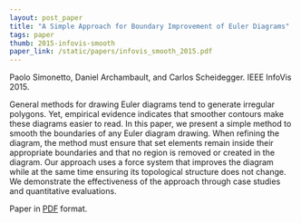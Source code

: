 ```yaml
---
layout: post_paper
title: "A Simple Approach for Boundary Improvement of Euler Diagrams"
tags: paper
thumb: 2015-infovis-smooth
paper_link: /static/papers/infovis_smooth_2015.pdf
---
```


Paolo Simonetto, Daniel Archambault, and Carlos Scheidegger. IEEE
InfoVis 2015.

General methods for drawing Euler diagrams tend to generate irregular
polygons. Yet, empirical evidence indicates that smoother contours
make these diagrams easier to read. In this paper, we present a simple
method to smooth the boundaries of any Euler diagram drawing. When
refining the diagram, the method must ensure that set elements remain
inside their appropriate boundaries and that no region is removed or
created in the diagram. Our approach uses a force system that improves
the diagram while at the same time ensuring its topological structure
does not change. We demonstrate the effectiveness of the approach
through case studies and quantitative evaluations.

Paper in [PDF](https://cscheid.net/static/papers/infovis_smooth_2015.pdf) format.
